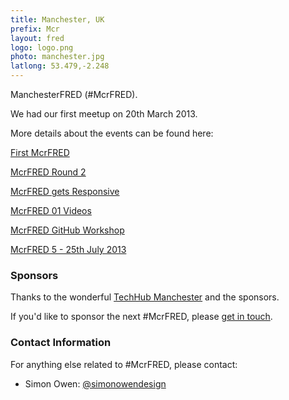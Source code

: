 ```yaml
---
title: Manchester, UK
prefix: Mcr
layout: fred
logo: logo.png
photo: manchester.jpg
latlong: 53.479,-2.248
---
```


ManchesterFRED (#McrFRED).

We had our first meetup on 20th March 2013.

More details about the events can be found here:

[First McrFRED](http://simonowendesign.co.uk/blog/2013/03/21/first-mcrfred/)

[McrFRED Round 2](http://simonowendesign.co.uk/blog/2013/03/27/mcrfred-round-2/)

[McrFRED gets Responsive](http://simonowendesign.co.uk/blog/2013/05/01/manchester-fred-gets-responsive/)

[McrFRED 01 Videos](http://simonowendesign.co.uk/blog/2013/05/05/mcrfred-01-videos/)

[McrFRED GitHub Workshop](http://simonowendesign.co.uk/blog/2013/05/08/mcrfred-round-3-github-workshop/)

[McrFRED 5 - 25th July 2013](http://simonowendesign.co.uk/blog/2013/05/14/mcrfred-round-5-andrew-nesbitt/)

### Sponsors

Thanks to the wonderful [TechHub Manchester](http://manchester.techhub.com/) and the sponsors.

If you'd like to sponsor the next #McrFRED, please [get in touch](http://simonowendesign.co.uk/contact/).

### Contact Information

For anything else related to #McrFRED, please contact:

+ Simon Owen: [@simonowendesign](http://twitter.com/simonowendesign)

